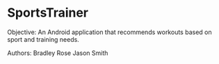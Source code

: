 # SportsTrainer

Objective: An Android application that recommends workouts based on sport and training needs.

Authors:
Bradley Rose
Jason Smith
